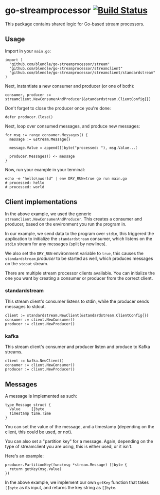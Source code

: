 # go-streamprocessor [![Build Status](https://ci.blendle.io/buildStatus/icon?job=blendle/go-streamprocessor/master)](https://ci.blendle.io/blue/organizations/jenkins/blendle%2Fgo-streamprocessor/activity?branch=master)

This package contains shared logic for Go-based stream processors.

## Usage

Import in your `main.go`:

```golang
import (
  "github.com/blendle/go-streamprocessor/stream"
  "github.com/blendle/go-streamprocessor/streamclient"
  "github.com/blendle/go-streamprocessor/streamclient/standardstream"
)
```

Next, instantiate a new consumer and producer (or one of both):

```golang
consumer, producer := streamclient.NewConsumerAndProducer(&standardstream.ClientConfig{})
```

Don't forget to close the producer once you're done:

```golang
defer producer.Close()
```

Next, loop over consumed messages, and produce new messages:

```golang
for msg := range consumer.Messages() {
  message := &stream.Message{}

  message.Value = append([]byte("processed: "), msg.Value...)

  producer.Messages() <- message
}
```

Now, run your example in your terminal:

```shell
echo -e "hello\nworld" | env DRY_RUN=true go run main.go
# processed: hello
# processed: world
```

## Client implementations

In the above example, we used the generic `streamclient.NewConsumerAndProducer`.
This creates a consumer and producer, based on the environment you run the
program in.

In our example, we send data to the program over `stdin`, this triggered the
application to initialize the `standardstream` consumer, which listens on the
`stdin` stream for any messages (split by newlines).

We also set the `DRY_RUN` environment variable to `true`, this causes the
`standardstream` _producer_ to be started as well, which produces messages on
the `stdout` stream.

There are multiple stream processor clients available. You can initialize the
one you want by creating a consumer or producer from the correct client.

### standardstream

This stream client's consumer listens to stdin, while the producer sends
messages to stdout.

```golang
client := standardstream.NewClient(&standardstream.ClientConfig{})
consumer := client.NewConsumer()
producer := client.NewProducer()
```

### kafka

This stream client's consumer and producer listen and produce to Kafka streams.

```golang
client := kafka.NewClient()
consumer := client.NewConsumer()
producer := client.NewProducer()
```

## Messages

A message is implemented as such:

```golang
type Message struct {
  Value     []byte
  Timestamp time.Time
}
```

You can set the value of the message, and a timestamp (depending on the client,
this could be used, or not).

You can also set a "partition key" for a message. Again, depending on the type
of streamclient you are using, this is either used, or it isn't.

Here's an example:

```golang
producer.PartitionKey(func(msg *stream.Message) []byte {
  return getKey(msg.Value)
})
```

In the above example, we implement our own `getKey` function that takes `[]byte`
as its input, and returns the key string as `[]byte`.
